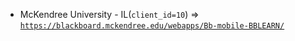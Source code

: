  - McKendree University - IL(`client_id=10`) => [`https://blackboard.mckendree.edu/webapps/Bb-mobile-BBLEARN/`](https://blackboard.mckendree.edu/webapps/Bb-mobile-BBLEARN/)
